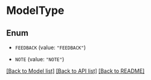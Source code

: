 # ModelType

## Enum


* `FEEDBACK` (value: `"FEEDBACK"`)

* `NOTE` (value: `"NOTE"`)


[[Back to Model list]](../README.md#documentation-for-models) [[Back to API list]](../README.md#documentation-for-api-endpoints) [[Back to README]](../README.md)


